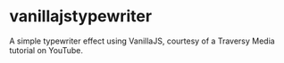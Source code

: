 # vanillajstypewriter
A simple typewriter effect using VanillaJS, courtesy of a Traversy Media tutorial on YouTube.
